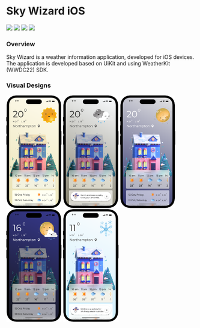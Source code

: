 # Sky Wizard iOS

<p>
<img src="https://img.shields.io/badge/WWDC-22-orange">
<img src="https://img.shields.io/badge/Swift-5.9-violet">
<img src="https://img.shields.io/badge/iOS-16-green">
<img src="https://img.shields.io/badge/XCode-15-blue">
</p>

### Overview

Sky Wizard is a weather information application, developed for iOS devices. The application is developed based on UiKit and using WeatherKit (WWDC22) SDK.

### Visual Designs
<img src="https://github.com/hishd/SkyWizard/blob/master/resources/VisualDesigns/Group%2060.png?raw=true" height="300">
<img src="https://github.com/hishd/SkyWizard/blob/master/resources/VisualDesigns/Group%2061.png?raw=true" height="300">
<img src="https://github.com/hishd/SkyWizard/blob/master/resources/VisualDesigns/Group%2062.png?raw=true" height="300">
<img src="https://github.com/hishd/SkyWizard/blob/master/resources/VisualDesigns/Group%2063.png?raw=true" height="300">
<img src="https://github.com/hishd/SkyWizard/blob/master/resources/VisualDesigns/Group%2064.png?raw=true" height="300">
